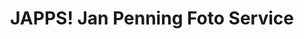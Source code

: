 ---
title: "JAPPS! Jan Penning Foto Service"
url: /leer-ostfriesland/japps-jan-penning-foto-service/
shop: Foto
---